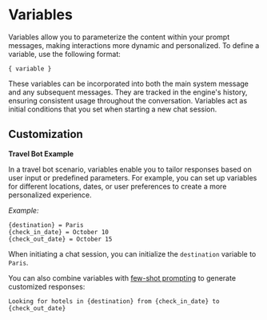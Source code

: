 # Variables

Variables allow you to parameterize the content within your prompt messages, making interactions more dynamic and personalized. To define a variable, use the following format:
```text
{ variable }
```

These variables can be incorporated into both the main system message and any subsequent messages. They are tracked in the engine's history, ensuring consistent usage throughout the conversation. Variables act as initial conditions that you set when starting a new chat session. 

## Customization
**Travel Bot Example**

In a travel bot scenario, variables enable you to tailor responses based on user input or predefined parameters. For example, you can set up variables for different locations, dates, or user preferences to create a more personalized experience.

*Example:*
```text
{destination} = Paris
{check_in_date} = October 10
{check_out_date} = October 15
```
When initiating a chat session, you can initialize the `destination` variable to `Paris`.

You can also combine variables with [few-shot prompting](./messages.md#multi-turn-few-shot-prompting) to generate customized responses:

```text
Looking for hotels in {destination} from {check_in_date} to {check_out_date}
```

